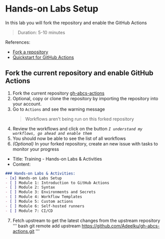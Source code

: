 # Hands-on Labs Setup
In this lab you will fork the repository and enable the GitHub Actions
> Duration: 5-10 minutes

References:
- [Fork a repository](https://docs.github.com/en/get-started/quickstart/fork-a-repo)
- [Quickstart for GitHub Actions](https://docs.github.com/en/actions/quickstart)

## Fork the current repository and enable GitHub Actions

1. Fork the current repository [gh-abcs-actions](https://github.com/githubabcs/gh-abcs-actions)
2. Optional, copy or clone the repository by importing the repository into your account.
3. Go to `Actions` and see the warning message
    > Workflows aren’t being run on this forked repository
4. Review the workflows and click on the button _`I understand my workflows, go ahead and enable them`_
5. You should now be able to see the list of all workflows
6. _(Optional)_ In your forked repository, create an new issue with tasks to monitor your progress

- Title: Training - Hands-on Labs & Activities
- Content:
```markdown
### Hands-on Labs & Activities:
- [x] Hands-on Labs Setup
- [ ] Module 1: Introduction to GitHub Actions
- [ ] Module 2: Syntax
- [ ] Module 3: Environments and Secrets
- [ ] Module 4: Workflow Templates
- [ ] Module 5: Custom actions
- [ ] Module 6: Self-hosted runners
- [ ] Module 7: CI/CD
```
7. Fetch upstream to get the latest changes from the upstream repository
''' bash
git remote add upstream https://github.com/Adeelku/gh-abcs-actions.git
'''